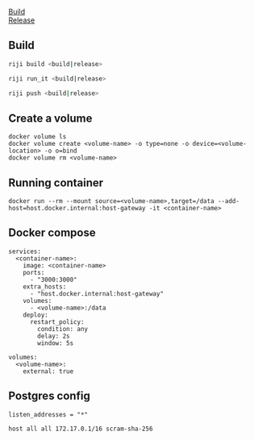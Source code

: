 [Build](https://hub.docker.com/r/soerenmeier/fire-build)  
[Release](https://hub.docker.com/r/soerenmeier/fire-release)


## Build
```bash
riji build <build|release>

riji run_it <build|release>

riji push <build|release>
```

## Create a volume
```
docker volume ls
docker volume create <volume-name> -o type=none -o device=<volume-location> -o o=bind
docker volume rm <volume-name>
```

## Running container
```
docker run --rm --mount source=<volume-name>,target=/data --add-host=host.docker.internal:host-gateway -it <container-name>
```

## Docker compose
```
services:
  <container-name>:
    image: <container-name>
    ports:
      - "3000:3000"
    extra_hosts:
      - "host.docker.internal:host-gateway"
    volumes:
      - <volume-name>:/data
    deploy:
      restart_policy:
        condition: any
        delay: 2s
        window: 5s

volumes:
  <volume-name>:
    external: true
```

## Postgres config
```
listen_addresses = "*"

host all all 172.17.0.1/16 scram-sha-256
```